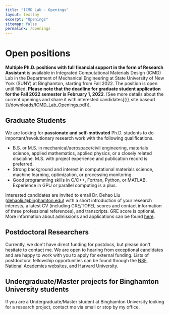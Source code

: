 ```yaml
---
title: "ICMD Lab - Openings"
layout: textlay
excerpt: "Openings"
sitemap: false
permalink: /openings
---
```


# Open positions

**Multiple Ph.D. positions with full financial support in the form of Research Assistant** is available in Integrated Computational Materials Design (ICMD) Lab in the Department of Mechanical Engineering at State University of New York (SUNY) at Binghamton, starting from Fall 2022. The position is open until filled. **Please note that the deadline for graduate student application for the Fall 2022 semester is February 1, 2022**. [See more details about the current openings and share it with interested candidates]({{ site.baseurl }}/downloads/ICMD_Lab_Openings.pdf)).

## Graduate Students
We are looking for **passionate and self-motivated** Ph.D. students to do important/revolutionary research work with the following qualifications.
* B.S. or M.S. in mechanical/aerospace/civil engineering, materials science, applied mathematics, applied physics, or a closely related discipline. M.S. with project experience and publication record is preferred.
* Strong background and interest in computational materials science, machine learning, optimization, or processing monitoring.
* Good programming skills in C/C++, Fortran, Python, or MATLAB. Experience in GPU or parallel computing is a plus.

Interested candidates are invited to email Dr. Dehao Liu ([dehaoliu@binghamton.edu](mailto:dehaoliu@binghamton.edu)) with a short introduction of your research interests, a latest CV (including GRE/TOFEL scores and contact information of three professional references), and transcripts. GRE score is optional. More information about admissions and applications can be found [here](https://www.binghamton.edu/grad-school/admissions/apply/index.html). 

## Postdoctoral Researchers
Currently, we don't have direct funding for postdocs, but please don't hesitate to contact me. We are open to hearing from exceptional candidates and are happy to work with you to apply for external funding. Lists of postdoctoral fellowship opportunities can be found through the [NSF](https://efellows.asee.org/home), [National Academies websites](https://www.nationalacademies.org/opportunities), and [Harvard University](https://research.fas.harvard.edu/postdoc_opportunities).

## Undergraduate/Master projects for Binghamton University students
If you are a Undergraduate/Master student at Binghamton University looking for a research project, contact me via email or stop by my office.
